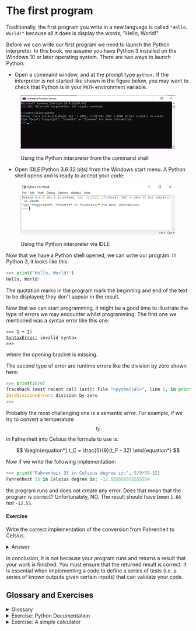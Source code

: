 # The first program

Traditionally, the first program you write in a new language is called `"Hello, World!"` because all it does is display the words, "Hello, World!"

Before we can write our first program we need to launch the Python interpreter. In this book, we assume you have Python 3 installed on the Windows 10 or later operating system. There are two ways to launch Python:&#x20;

* Open a command window, and at the prompt type `python.` If the interpreter is not started like shown in the figure below, you may want to check that Python is in your `PATH` environment variable.

<figure><img src="../.gitbook/assets/PythonShellCMD.png" alt=""><figcaption><p>Using the Python interpreter from the command shell</p></figcaption></figure>

* Open IDLE(Python 3.6 32 bits) from the Windows start menu. A Python shell opens and is ready to accept your code:

<figure><img src="../.gitbook/assets/IDLEshell.png" alt=""><figcaption><p>Using the Python interpreter via IDLE</p></figcaption></figure>

Now that we have a Python shell opened, we can write our program. In Python 3, it looks like this:

```python
>>> print('Hello, World!') 
Hello, World!
```

The quotation marks in the program mark the beginning and end of the text to be displayed; they don't appear in the result.

Now that we can start programming, it might be a good time to illustrate the type of errors we may encounter whilst programming. The first one we mentioned was a syntax error like this one:

<pre class="language-python"><code class="lang-python">>>> 1 + 2) 
<a data-footnote-ref href="#user-content-fn-1">SyntaxError:</a> invalid syntax
>>>
</code></pre>

where the opening bracket is missing.

The second type of error are runtime errors like the division by zero shown here:

```python
>>> print(10/0) 
Traceback (most recent call last): File "<pyshell#1>", line 1, in print(10/0) 
ZeroDivisionError: division by zero
>>>
```

Probably the most challenging one is a semantic error. For example, if we try to convert a temperature $$t_F$$ in Fahrenheit into Celsius the formula to use is:

$$
\begin{equation*} t_C = \frac{5}{9}(t_F - 32)  \end{equation*}
$$



Now if we write the following implementation:

```python
>>> print('Fahrenheit 35 in Celsius degree is:', 5/9*35-32) 
Fahrenheit 35 in Celsius degree is: -12.555555555555554
```

the program runs and does not create any error. Does that mean that the program is correct? Unfortunately, NO. The result should have been `1.66` not `-12.55`.

#### Exercise

Write the correct implementation of the conversion from Fahrenheit to Celsius.

<details>

<summary>Answer</summary>

```python
print('Fahrenheit 35 in Celsius degree is:', 5/9*(35-32))
```

</details>

In conclusion, it is not because your program runs and returns a result that your work is finished. You must ensure that the returned result is correct. It is essential when implementing a code to define a series of tests (i.e. a series of known outputs given certain inputs) that can validate your code.

##

## Glossary and Exercises

<details>

<summary>Glossary</summary>

**Problem solving:** The process of formulating a problem, finding a solution, and expressing the solution.&#x20;

**High-level language:** A programming language like Python that is designed to be easy for humans to read and write.&#x20;

**Low-level language:** A programming language that is designed to be easy for a computer to execute; also called machine language or assembly language.

**Portability:** A property of a program that can run on more than one kind of computer.&#x20;

**Interpret:** To execute a program in a high-level language by translating it one line at a time.&#x20;

**Compile:** To translate a program written in a high-level language into a low-level language all at once, in preparation for later execution.&#x20;

**Source code:** A program in a high-level language before being compiled.&#x20;

**Object code:** The output of the compiler after it translates the program.

**Executable:** Another name for object code that is ready to be executed.&#x20;

**Prompt:** Characters displayed by the interpreter to indicate that it is ready to take input from the user.

**Script:** A program stored in a file (usually one that will be interpreted).

**Interactive mode:** A way of using the Python interpreter by typing commands and expressions at the prompt.

**Script mode:** A way of using the Python interpreter to read and execute statements in a script.

**Program:** A set of instructions that specifies a computation.&#x20;

**Algorithm:** A general process for solving a category of problems.

**Bug:** An error in a program.&#x20;

**Debugging:** The process of finding and removing any of the three kinds of programming errors.

**Syntax:** The structure of a program.

**Syntax error:** An error in a program that makes it impossible to parse (and therefore impossible to interpret).

**Exception:** An error that is detected while the program is running.

**Semantics:** The meaning of a program.

**Semantic error:** An error in a program that makes it do something other than what the programmer intended.

**Natural language:** Any one of the languages that people speak that evolved naturally.

**Formal language:** Any one of the languages that people have designed for specific purposes, such as representing mathematical ideas or computer programs; all programming languages are formal languages.

**Token:** One of the basic elements of the syntactic structure of a program, analogous to a word in a natural language.

**Parse:** To examine a program and analyze the syntactic structure.

**Print statement:** An instruction that causes the Python interpreter to display a value on the screen.&#x20;

</details>

<details>

<summary>Exercise: Python Documentation</summary>

Use a web browser to go to the Python website \url{python.org}. This page contains information about Python and links to Python-related pages, and it gives you the ability to search the Python documentation. For example, if you enter {\tt print} in the search window, the first link that appears is the documentation of the {\tt print} statement. At this point, not all of it will make sense to you, but it is good to know where it is.

</details>

<details>

<summary>Exercise: A simple calculator</summary>

Start the Python interpreter and use it as a calculator. Python's syntax for math operations is almost the same as standard mathematical notation. For example, the symbols `+`, `-` and `/` denote addition, subtraction and division, as you would expect. The symbol for multiplication is `*`. If you run a 10 kilometres race in 43 minutes and 30 seconds, what is your average time per mile? What is your average speed in miles per hour? (Hint: there are 1.61 kilometres in a mile).

</details>

[^1]: 
